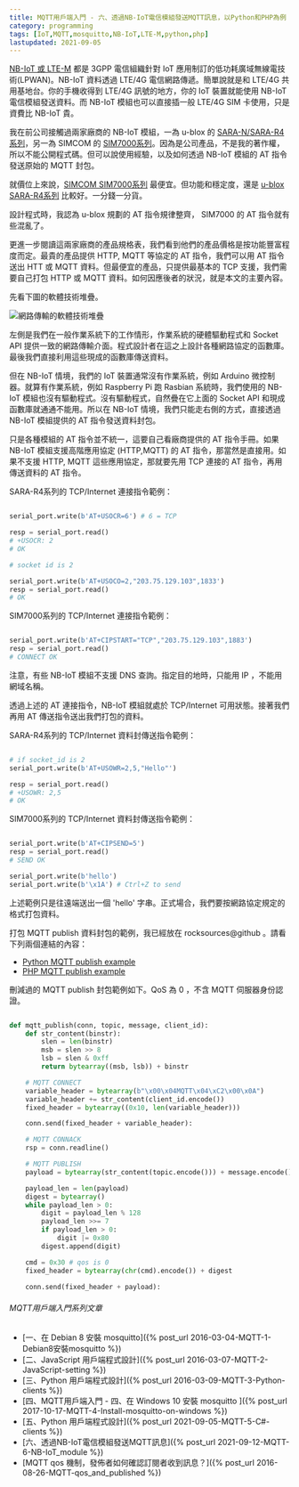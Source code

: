 ```yaml
---
title: MQTT用戶端入門 - 六、透過NB-IoT電信模組發送MQTT訊息，以Python和PHP為例
category: programming
tags: [IoT,MQTT,mosquitto,NB-IoT,LTE-M,python,php]
lastupdated: 2021-09-05
---
```


[NB-IoT 或 LTE-M](https://en.wikipedia.org/wiki/LTE-M) 都是 3GPP 電信組織針對 IoT 應用制訂的低功耗廣域無線電技術(LPWAN)。NB-IoT 資料透過 LTE/4G 電信網路傳遞。簡單說就是和 LTE/4G 共用基地台。你的手機收得到 LTE/4G 訊號的地方，你的 IoT 裝置就能使用 NB-IoT 電信模組發送資料。而 NB-IoT 模組也可以直接插一般 LTE/4G SIM 卡使用，只是資費比 NB-IoT 貴。

我在前公司接觸過兩家廠商的 NB-IoT 模組，一為 u-blox 的 [SARA-N/SARA-R4系列](https://www.u-blox.com/en/product/sara-r4-series)，另一為 SIMCOM 的 [SIM7000系列](https://www.simcom.com/module/lpwa.html)。因為是公司產品，不是我的著作權，所以不能公開程式碼。但可以說使用經驗，以及如何透過 NB-IoT 模組的 AT 指令發送原始的 MQTT 封包。

<!--more-->

就價位上來說，[SIMCOM SIM7000系列](https://www.simcom.com/module/lpwa.html) 最便宜。但功能和穩定度，還是 [u-blox SARA-R4系列](https://www.u-blox.com/en/product/sara-r4-series) 比較好。一分錢一分貨。

設計程式時，我認為 u-blox 規劃的 AT 指令規律整齊， SIM7000 的 AT 指令就有些混亂了。

更進一步閱讀這兩家廠商的產品規格表，我們看到他們的產品價格是按功能豐富程度而定。最貴的產品提供 HTTP, MQTT 等協定的 AT 指令，我們可以用 AT 指令送出 HTT 或 MQTT 資料。但最便宜的產品，只提供最基本的 TCP 支援，我們需要自己打包 HTTP 或 MQTT 資料。如何因應後者的狀況，就是本文的主要內容。

先看下圖的軟體技術堆疊。

![網路傳輸的軟體技術堆疊](https://rocksaying.github.io/images/2021-09-12-NB-IoT_programming_stack.png)

左側是我們在一般作業系統下的工作情形，作業系統的硬體驅動程式和 Socket API 提供一致的網路傳輸介面。程式設計者在這之上設計各種網路協定的函數庫。最後我們直接利用這些現成的函數庫傳送資料。

但在 NB-IoT 情境，我們的 IoT 裝置通常沒有作業系統，例如 Arduino 微控制器。就算有作業系統，例如 Raspberry Pi 跑 Rasbian 系統時，我們使用的 NB-IoT 模組也沒有驅動程式。沒有驅動程式，自然疊在它上面的 Socket API 和現成函數庫就通通不能用。所以在 NB-IoT 情境，我們只能走右側的方式，直接透過 NB-IoT 模組提供的 AT 指令發送資料封包。

只是各種模組的 AT 指令並不統一，這要自己看廠商提供的 AT 指令手冊。如果 NB-IoT 模組支援高階應用協定 (HTTP,MQTT) 的 AT 指令，那當然是直接用。如果不支援 HTTP, MQTT 這些應用協定，那就要先用 TCP 連接的 AT 指令，再用傳送資料的 AT 指令。

SARA-R4系列的 TCP/Internet 連接指令範例：

```python

serial_port.write(b'AT+USOCR=6') # 6 = TCP

resp = serial_port.read()
# +USOCR: 2
# OK

# socket id is 2

serial_port.write(b'AT+USOCO=2,"203.75.129.103",1833')
resp = serial_port.read()
# OK

```

SIM7000系列的 TCP/Internet 連接指令範例：

```python

serial_port.write(b'AT+CIPSTART="TCP","203.75.129.103",1883')
resp = serial_port.read()
# CONNECT OK

```

注意，有些 NB-IoT 模組不支援 DNS 查詢。指定目的地時，只能用 IP ，不能用網域名稱。

透過上述的 AT 連接指令，NB-IoT 模組就處於 TCP/Internet 可用狀態。接著我們再用 AT 傳送指令送出我們打包的資料。

SARA-R4系列的 TCP/Internet 資料封傳送指令範例：

```python

# if socket_id is 2
serial_port.write(b'AT+USOWR=2,5,"Hello"')

resp = serial_port.read()
# +USOWR: 2,5
# OK

```

SIM7000系列的 TCP/Internet 資料封傳送指令範例：

```python

serial_port.write(b'AT+CIPSEND=5')
resp = serial_port.read()
# SEND OK

serial_port.write(b'hello')
serial_port.write(b'\x1A') # Ctrl+Z to send

```

上述範例只是往遠端送出一個 'hello' 字串。正式場合，我們要按網路協定規定的格式打包資料。

打包 MQTT publish 資料封包的範例，我已經放在 rocksources@github 。請看下列兩個連結的內容：

* [Python MQTT publish example](https://github.com/shirock/rocksources/blob/master/python/iot/mqtt-publish-flow.py)
* [PHP MQTT publish example](https://github.com/shirock/rocksources/blob/master/php/iot/mqtt-publish-flow.php)

刪減過的 MQTT publish 封包範例如下。QoS 為 0 ，不含 MQTT 伺服器身份認證。

```python

def mqtt_publish(conn, topic, message, client_id):
    def str_content(binstr):
        slen = len(binstr)
        msb = slen >> 8
        lsb = slen & 0xff
        return bytearray((msb, lsb)) + binstr

    # MQTT CONNECT
    variable_header = bytearray(b"\x00\x04MQTT\x04\xC2\x00\x0A")
    variable_header += str_content(client_id.encode())
    fixed_header = bytearray((0x10, len(variable_header)))

    conn.send(fixed_header + variable_header):

    # MQTT CONNACK
    rsp = conn.readline()

    # MQTT PUBLISH
    payload = bytearray(str_content(topic.encode())) + message.encode()

    payload_len = len(payload)
    digest = bytearray()
    while payload_len > 0:
        digit = payload_len % 128
        payload_len >>= 7
        if payload_len > 0:
            digit |= 0x80
        digest.append(digit)

    cmd = 0x30 # qos is 0
    fixed_header = bytearray(chr(cmd).encode()) + digest

    conn.send(fixed_header + payload):

```

###### MQTT用戶端入門系列文章

* [一、在 Debian 8 安裝 mosquitto]({% post_url 2016-03-04-MQTT-1-Debian8安裝mosquitto %})
* [二、JavaScript 用戶端程式設計]({% post_url 2016-03-07-MQTT-2-JavaScript-setting %})
* [三、Python 用戶端程式設計]({% post_url 2016-03-09-MQTT-3-Python-clients %})
* [四、MQTT用戶端入門 - 四、在 Windows 10 安裝 mosquitto ]({% post_url 2017-10-17-MQTT-4-Install-mosquitto-on-windows %})
* [五、Python 用戶端程式設計]({% post_url 2021-09-05-MQTT-5-C#-clients %})
* [六、透過NB-IoT電信模組發送MQTT訊息]({% post_url 2021-09-12-MQTT-6-NB-IoT_module %})
* [MQTT qos 機制，發佈者如何確認訂閱者收到訊息？]({% post_url 2016-08-26-MQTT-qos_and_published %})
